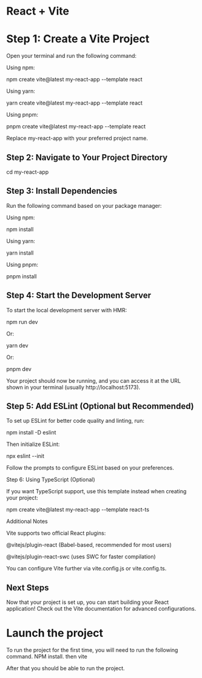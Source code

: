 # React + Vite

# Step 1: Create a Vite Project

Open your terminal and run the following command:

Using npm:

npm create vite@latest my-react-app --template react

Using yarn:

yarn create vite@latest my-react-app --template react

Using pnpm:

pnpm create vite@latest my-react-app --template react

Replace my-react-app with your preferred project name.

##  Step 2: Navigate to Your Project Directory

cd my-react-app

 ## Step 3: Install Dependencies

Run the following command based on your package manager:

Using npm:

npm install

Using yarn:

yarn install

Using pnpm:

pnpm install
 
## Step 4: Start the Development Server

To start the local development server with HMR:

npm run dev

Or:

yarn dev

Or:

pnpm dev

Your project should now be running, and you can access it at the URL shown in your terminal (usually http://localhost:5173).

##  Step 5: Add ESLint (Optional but Recommended)

To set up ESLint for better code quality and linting, run:

npm install -D eslint

Then initialize ESLint:

npx eslint --init

Follow the prompts to configure ESLint based on your preferences.

Step 6: Using TypeScript (Optional)

If you want TypeScript support, use this template instead when creating your project:

npm create vite@latest my-react-app --template react-ts

Additional Notes

Vite supports two official React plugins:

@vitejs/plugin-react (Babel-based, recommended for most users)

@vitejs/plugin-react-swc (uses SWC for faster compilation)

You can configure Vite further via vite.config.js or vite.config.ts.

## Next Steps

Now that your project is set up, you can start building your React application! Check out the Vite documentation for advanced configurations.

# Launch the project

To run the project for the first time, you will need to run the following command. 
NPM install.
then
vite

After that you should be able to run the project. 